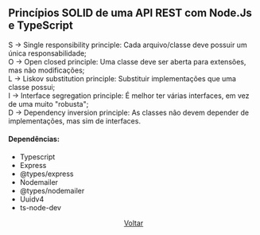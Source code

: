 ## Princípios SOLID de uma API REST com Node.Js e TypeScript ##

S -> Single responsibility principle: Cada arquivo/classe deve possuir um única responsabilidade;<br>
O -> Open closed principle: Uma classe deve ser aberta para extensões, mas não modificações;<br>
L -> Liskov substitution principle: Substituir implementações que uma classe possui;<br>
I -> Interface segregation principle: É melhor ter várias interfaces, em vez de uma muito "robusta";<br>
D -> Dependency inversion principle: As classes não devem depender de implementações, mas sim de interfaces.<br>

#### Dependências: ####
- Typescript
- Express
- @types/express
- Nodemailer
- @types/nodemailer
- Uuidv4
- ts-node-dev

<p align="center">
  <a href="https://github.com/AllanCapistrano/Code-Drops">Voltar</a>
</p>
